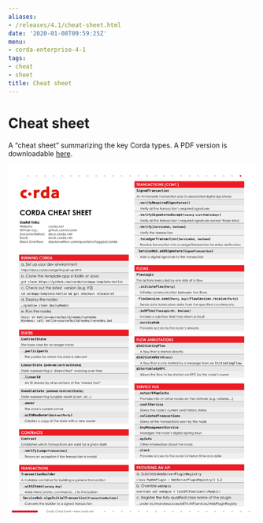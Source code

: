 ```yaml
---
aliases:
- /releases/4.1/cheat-sheet.html
date: '2020-01-08T09:59:25Z'
menu:
- corda-enterprise-4-1
tags:
- cheat
- sheet
title: Cheat sheet
---
```



# Cheat sheet

A “cheat sheet” summarizing the key Corda types. A PDF version is downloadable [here](_static/corda-cheat-sheet.pdf).

![cheatsheet](resources/cheatsheet.jpg "cheatsheet")

